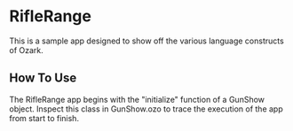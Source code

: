 RifleRange
============

This is a sample app designed to show off the various language constructs of Ozark.

## How To Use

The RifleRange app begins with the "initialize" function of a GunShow object. Inspect this class in GunShow.ozo to trace the execution of the app from start to finish.
